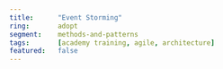 ```yaml
---
title:      "Event Storming"
ring:       adopt
segment:    methods-and-patterns
tags:       [academy training, agile, architecture]
featured:   false
---
```

